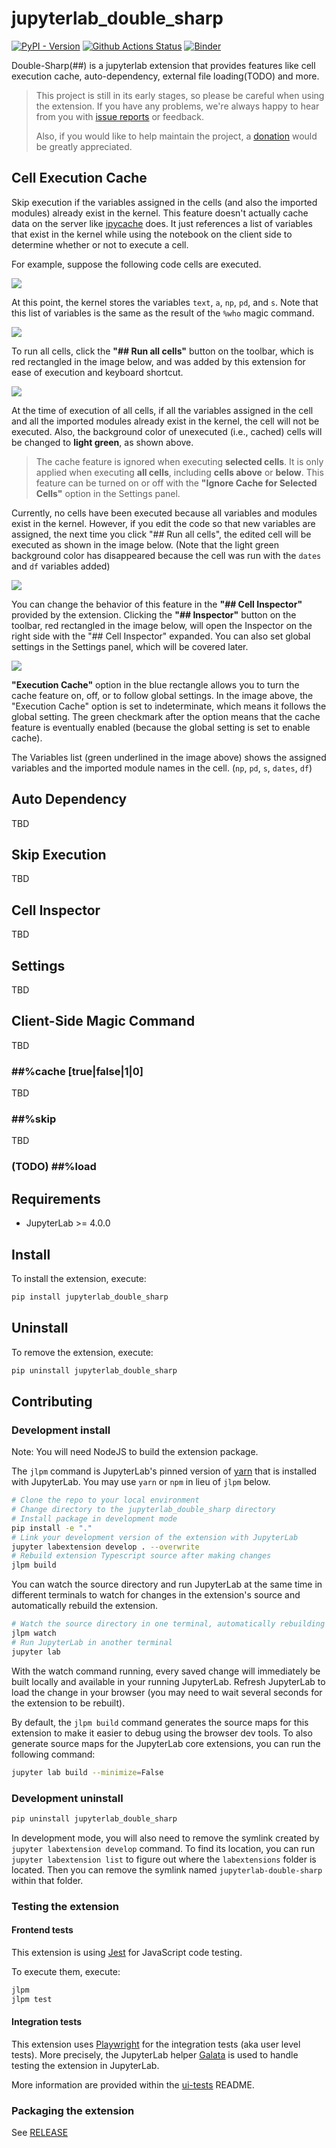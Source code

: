 # jupyterlab_double_sharp

[![PyPI - Version](https://img.shields.io/pypi/v/jupyterlab-double-sharp)](https://pypi.org/project/jupyterlab-double-sharp/)
[![Github Actions Status](https://github.com/freeislet/jupyterlab-double-sharp/workflows/Build/badge.svg)](https://github.com/freeislet/jupyterlab-double-sharp/actions/workflows/build.yml)
[![Binder](https://mybinder.org/badge_logo.svg)](https://mybinder.org/v2/gh/freeislet/jupyterlab-double-sharp/main?urlpath=lab)

Double-Sharp(##) is a jupyterlab extension that provides features like cell execution cache, auto-dependency, external file loading(TODO) and more.

> This project is still in its early stages, so please be careful when using the extension.
> If you have any problems, we're always happy to hear from you with [issue reports](https://github.com/freeislet/jupyterlab-double-sharp/issues) or feedback.
>
> Also, if you would like to help maintain the project, a [donation](https://github.com/sponsors/freeislet) would be greatly appreciated.

## Cell Execution Cache

Skip execution if the variables assigned in the cells (and also the imported modules) already exist in the kernel. This feature doesn't actually cache data on the server like [ipycache](https://github.com/rossant/ipycache) does. It just references a list of variables that exist in the kernel while using the notebook on the client side to determine whether or not to execute a cell.

For example, suppose the following code cells are executed.

![](https://github.com/freeislet/jupyterlab-double-sharp/raw/release/images/cache1.png)

At this point, the kernel stores the variables `text`, `a`, `np`, `pd`, and `s`. Note that this list of variables is the same as the result of the `%who` magic command.

![](https://github.com/freeislet/jupyterlab-double-sharp/raw/release/images/cache2.png)

To run all cells, click the **"## Run all cells"** button on the toolbar, which is red rectangled in the image below, and was added by this extension for ease of execution and keyboard shortcut.

![](https://github.com/freeislet/jupyterlab-double-sharp/raw/release/images/cache3.png)

At the time of execution of all cells, if all the variables assigned in the cell and all the imported modules already exist in the kernel, the cell will not be executed. Also, the background color of unexecuted (i.e., cached) cells will be changed to **light green**, as shown above.

> The cache feature is ignored when executing **selected cells**. It is only applied when executing **all cells**, including **cells above** or **below**. This feature can be turned on or off with the **"Ignore Cache for Selected Cells"** option in the Settings panel.

Currently, no cells have been executed because all variables and modules exist in the kernel. However, if you edit the code so that new variables are assigned, the next time you click "## Run all cells", the edited cell will be executed as shown in the image below. (Note that the light green background color has disappeared because the cell was run with the `dates` and `df` variables added)

![](https://github.com/freeislet/jupyterlab-double-sharp/raw/release/images/cache4.png)

You can change the behavior of this feature in the **"## Cell Inspector"** provided by the extension. Clicking the **"## Inspector"** button on the toolbar, red rectangled in the image below, will open the Inspector on the right side with the "## Cell Inspector" expanded. You can also set global settings in the Settings panel, which will be covered later.

![](https://github.com/freeislet/jupyterlab-double-sharp/raw/release/images/cache5.png)

**"Execution Cache"** option in the blue rectangle allows you to turn the cache feature on, off, or to follow global settings. In the image above, the "Execution Cache" option is set to indeterminate, which means it follows the global setting. The green checkmark after the option means that the cache feature is eventually enabled (because the global setting is set to enable cache).

The Variables list (green underlined in the image above) shows the assigned variables and the imported module names in the cell. (`np`, `pd`, `s`, `dates`, `df`)

## Auto Dependency

TBD

## Skip Execution

TBD

## Cell Inspector

TBD

## Settings

TBD

## Client-Side Magic Command

TBD

### ##%cache [true|false|1|0]

TBD

### ##%skip

TBD

### (TODO) ##%load

## Requirements

- JupyterLab >= 4.0.0

## Install

To install the extension, execute:

```bash
pip install jupyterlab_double_sharp
```

## Uninstall

To remove the extension, execute:

```bash
pip uninstall jupyterlab_double_sharp
```

## Contributing

### Development install

Note: You will need NodeJS to build the extension package.

The `jlpm` command is JupyterLab's pinned version of
[yarn](https://yarnpkg.com/) that is installed with JupyterLab. You may use
`yarn` or `npm` in lieu of `jlpm` below.

```bash
# Clone the repo to your local environment
# Change directory to the jupyterlab_double_sharp directory
# Install package in development mode
pip install -e "."
# Link your development version of the extension with JupyterLab
jupyter labextension develop . --overwrite
# Rebuild extension Typescript source after making changes
jlpm build
```

You can watch the source directory and run JupyterLab at the same time in different terminals to watch for changes in the extension's source and automatically rebuild the extension.

```bash
# Watch the source directory in one terminal, automatically rebuilding when needed
jlpm watch
# Run JupyterLab in another terminal
jupyter lab
```

With the watch command running, every saved change will immediately be built locally and available in your running JupyterLab. Refresh JupyterLab to load the change in your browser (you may need to wait several seconds for the extension to be rebuilt).

By default, the `jlpm build` command generates the source maps for this extension to make it easier to debug using the browser dev tools. To also generate source maps for the JupyterLab core extensions, you can run the following command:

```bash
jupyter lab build --minimize=False
```

### Development uninstall

```bash
pip uninstall jupyterlab_double_sharp
```

In development mode, you will also need to remove the symlink created by `jupyter labextension develop`
command. To find its location, you can run `jupyter labextension list` to figure out where the `labextensions`
folder is located. Then you can remove the symlink named `jupyterlab-double-sharp` within that folder.

### Testing the extension

#### Frontend tests

This extension is using [Jest](https://jestjs.io/) for JavaScript code testing.

To execute them, execute:

```sh
jlpm
jlpm test
```

#### Integration tests

This extension uses [Playwright](https://playwright.dev/docs/intro) for the integration tests (aka user level tests).
More precisely, the JupyterLab helper [Galata](https://github.com/jupyterlab/jupyterlab/tree/master/galata) is used to handle testing the extension in JupyterLab.

More information are provided within the [ui-tests](./ui-tests/README.md) README.

### Packaging the extension

See [RELEASE](RELEASE.md)
